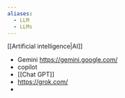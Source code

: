 ```yaml
---
aliases:
  - LLM
  - LLMs
---
```

[[Artificial intelligence|AI]]

- Gemini https://gemini.google.com/
- copilot
- [[Chat GPT]]
- https://grok.com/
- 